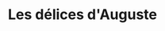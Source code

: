 ---
title: "Les délices d'Auguste"
url: /beaumont-le-roger/les-delices-dauguste/
shop: boulangerie
---